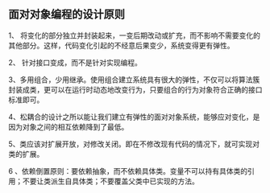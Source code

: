 ## 面对对象编程的设计原则

1、 将变化的部分独立并封装起来，一变后期改动或扩充，而不影响不需要变化的其他部分。这样，代码变化引起的不经意后果变少，系统变得更有弹性。

2、 针对接口变成，而不是针对实现编程。

3、多用组合，少用继承。使用组合建立系统具有很大的弹性，不仅可以将算法簇封装成类，更可以在运行时动态地改变行为，只要组合的行为对象符合正确的接口标准即可。

4、松耦合的设计之所以能让我们建立有弹性的面对对象系统，能够应对变化，是因为对象之间的相互依赖降到了最低。

5、类应该对扩展开放，对修改关闭。即在不修改现有代码的情况下，就可实现对类的扩展。

6 、依赖倒置原则：要依赖抽象，而不依赖具体类。变量不可以持有具体类的引用；不要让类派生自具体类；不要覆盖父类中已实现的方法。

